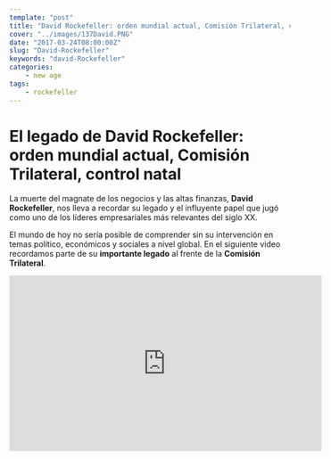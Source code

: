 ```yaml
---
template: "post"
title: "David Rockefeller: orden mundial actual, Comisión Trilateral, control natal"
cover: "../images/137David.PNG"
date: "2017-03-24T08:00:00Z"
slug: "David-Rockefeller"
keywords: "david-Rockefeller"
categories: 
    - new age
tags: 
    - rockefeller
---
```



# El legado de David Rockefeller: orden mundial actual, Comisión Trilateral, control natal
La muerte del magnate de los negocios y las altas finanzas, **David Rockefeller**, nos lleva a recordar su legado y el influyente papel que jugó como uno de los líderes empresariales más relevantes del siglo XX. 

El mundo de hoy no sería posible de comprender sin su intervención en temas político, económicos y sociales a nivel global. En el siguiente video recordamos parte de su **importante legado** al frente de la **Comisión Trilateral**.
<iframe width="560" height="315" src="https://www.youtube.com/embed/BSnjXJWsZ0w" title="YouTube video player" frameborder="0" allow="accelerometer; autoplay; clipboard-write; encrypted-media; gyroscope; picture-in-picture" allowfullscreen></iframe>

